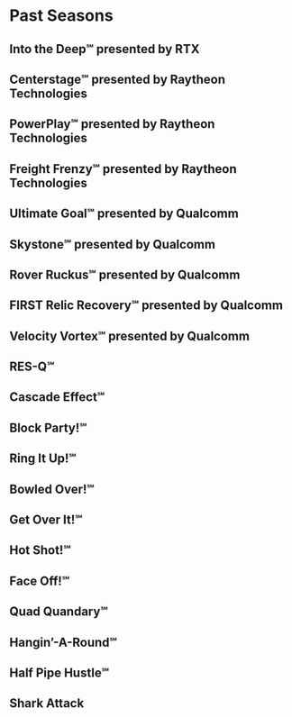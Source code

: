 # Past Seasons

## Into the Deep℠ presented by RTX  
## Centerstage℠ presented by Raytheon Technologies  
## PowerPlay℠ presented by Raytheon Technologies  
## Freight Frenzy℠ presented by Raytheon Technologies  
## Ultimate Goal℠ presented by Qualcomm  
## Skystone℠ presented by Qualcomm  
## Rover Ruckus℠ presented by Qualcomm  
## FIRST Relic Recovery℠ presented by Qualcomm  
## Velocity Vortex℠ presented by Qualcomm  
## RES-Q℠  
## Cascade Effect℠  
## Block Party!℠  
## Ring It Up!℠  
## Bowled Over!℠  
## Get Over It!℠  
## Hot Shot!℠  
## Face Off!℠  
## Quad Quandary℠  
## Hangin’-A-Round℠  
## Half Pipe Hustle℠  
## Shark Attack  